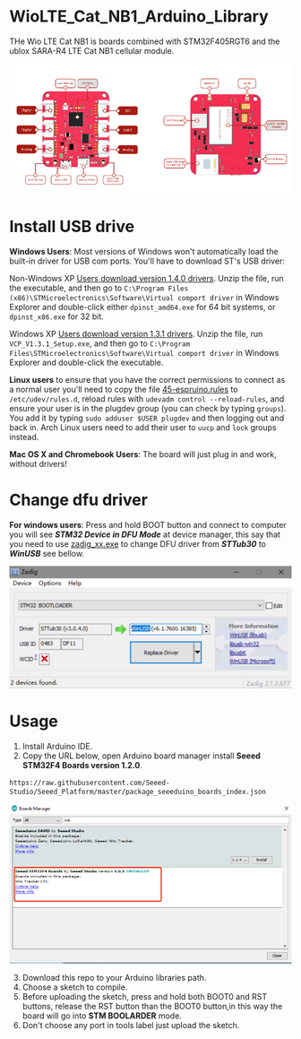 # WioLTE_Cat_NB1_Arduino_Library
THe Wio LTE Cat NB1 is boards combined with STM32F405RGT6 and the ublox SARA-R4 LTE Cat NB1 cellular module.

![](https://raw.githubusercontent.com/SeeedDocument/Wio_LTE_Cat_M1_NB-IoT_Tracker/master/img/h4.png)

Install USB drive
===

**Windows Users**: Most versions of Windows won't automatically load the built-in driver for USB com ports. You'll have to download ST's USB driver:

Non-Windows XP [Users download version 1.4.0 drivers](http://www.espruino.com/files/stm32_vcp_1.4.0.zip). Unzip the file, run the executable, and then go to ```C:\Program Files (x86)\STMicroelectronics\Software\Virtual comport driver``` in Windows Explorer and double-click either ```dpinst_amd64.exe``` for 64 bit systems, or ```dpinst_x86.exe``` for 32 bit.

Windows XP [Users download version 1.3.1 drivers](http://www.espruino.com/files/stm32_vcp_1.3.1.zip). Unzip the file, run ```VCP_V1.3.1_Setup.exe```, and then go to ```C:\Program Files\STMicroelectronics\Software\Virtual comport driver``` in Windows Explorer and double-click the executable.

**Linux users** to ensure that you have the correct permissions to connect as a normal user you'll need to copy the file [45-espruino.rules](https://github.com/espruino/Espruino/blob/master/misc/45-espruino.rules) to ```/etc/udev/rules.d```, reload rules with ```udevadm control --reload-rules```, and ensure your user is in the plugdev group (you can check by typing ```groups```). You add it by typing ```sudo adduser $USER plugdev``` and then logging out and back in. Arch Linux users need to add their user to ```uucp``` and ```lock``` groups instead.

**Mac OS X and Chromebook Users**: The board will just plug in and work, without drivers!

Change dfu driver
===

**For windows users**: Press and hold BOOT button and connect to computer you will see ***STM32 Device in DFU Mode*** at device manager, this say that you need to use [zadig_xx.exe](https://zadig.akeo.ie/) to change DFU driver from ***STTub30*** to ***WinUSB*** see bellow. <br>

![zadig](img/zadig.png "zadig")

Usage
===
1. Install Arduino IDE. <br>
2. Copy the URL below, open Arduino board manager install **Seeed STM32F4 Boards version 1.2.0**.

```
https://raw.githubusercontent.com/Seeed-Studio/Seeed_Platform/master/package_seeeduino_boards_index.json
```

![](img/boardManager.png)

3. Download this repo to your Arduino libraries path. <br>
4. Choose a sketch to compile. <br>
5. Before uploading the sketch, press and hold both BOOT0 and RST buttons, release the RST button than the BOOT0 button,in this way the board will go into **STM BOOLARDER** mode. <br>
6. Don't choose any port in tools label just upload the sketch.<br>




